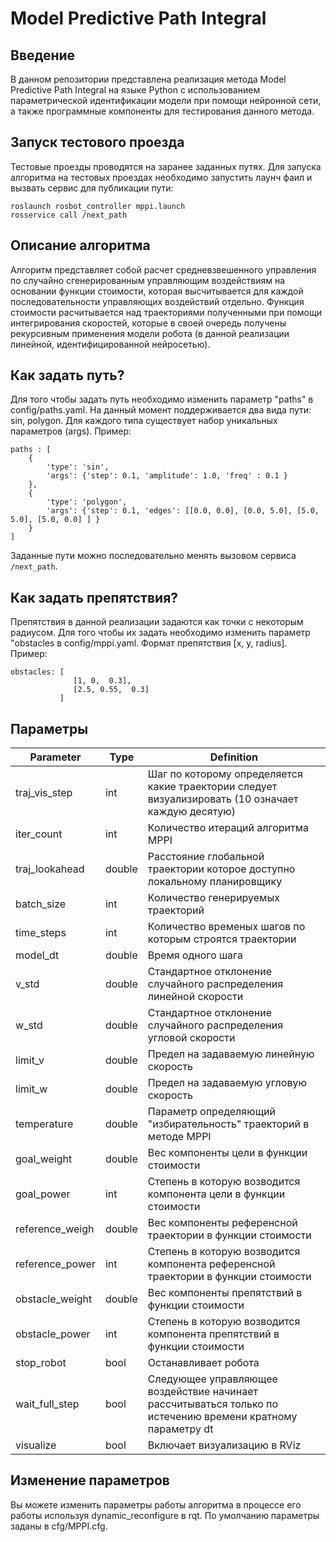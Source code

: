 # Model Predictive Path Integral

## Введение 
В данном репозитории представлена реализация метода Model Predictive Path Integral на языке Python c использованием параметрической идентификации модели при помощи нейронной сети, а также программные компоненты для тестирования данного метода. 


## Запуск тестового проезда
Тестовые проезды проводятся на заранее заданных путях. Для запуска алгоритма на тестовых проездах необходимо запустить лаунч фаил и вызвать сервис для публикации пути:
```
roslaunch rosbot_controller mppi.launch
rosservice call /next_path
```

## Описание алгоритма
Алгоритм представляет собой расчет средневзвешенного управления по случайно сгенерированным управляющим воздействиям на основании функции стоимости, которая высчитывается для каждой последовательности управляющих воздействий отдельно. Функция стоимости расчитывается над траекториями полученными при помощи интегрирования скоростей, которые в своей очередь получены рекурсивным применения модели робота (в данной реализации линейной, идентифицированной нейросетью).

## Как задать путь?
Для того чтобы задать путь необходимо изменить параметр "paths" в config/paths.yaml. На данный момент поддерживается два вида пути: sin, polygon. Для каждого типа существует набор уникальных параметров (args). Пример:

```
paths : [
    {
        'type': 'sin',
        'args': {'step': 0.1, 'amplitude': 1.0, 'freq' : 0.1 }
    },
    {
        'type': 'polygon',
        'args': {'step': 0.1, 'edges': [[0.0, 0.0], [0.0, 5.0], [5.0, 5.0], [5.0, 0.0] ] }
    }
]
```
Заданные пути можно последовательно менять вызовом сервиса ```/next_path```. 

## Как задать препятствия?
Препятствия в данной реализации задаются как точки с некоторым радиусом. Для того чтобы их задать 
необходимо изменить параметр "obstacles в config/mppi.yaml. Формат препятствия [x, y, radius]. Пример:
```
obstacles: [              
              [1, 0,  0.3],
              [2.5, 0.55,  0.3]
           ]
```


## Параметры


| Parameter       | Type   | Definition                                                                                                  |
| --------------- | ------ | ----------------------------------------------------------------------------------------------------------- |
| traj_vis_step   | int    | Шаг по которому определяется какие траектории следует визуализировать (10 означает каждую десятую)          |
| iter_count      | int    | Количество итераций алгоритма MPPI                                                                          |
| traj_lookahead  | double | Расстояние глобальной траектории которое доступно локальному планировщику                                   |
| batch_size      | int    | Количество генерируемых траекторий                                                                          |
| time_steps      | int    | Количество временых шагов по которым строятся траектории                                                    |
| model_dt        | double | Время одного шага                                                                                           |
| v_std           | double | Стандартное отклонение случайного распределения линейной скорости                                           |
| w_std           | double | Стандартное отклонение случайного распределения угловой скорости                                            |
| limit_v         | double | Предел на задаваемую линейную скорость                                                                      |
| limit_w         | double | Предел на задаваемую угловую скорость                                                                       |
| temperature     | double | Параметр определяющий "избирательность" траекторий в методе MPPI                                            |
| goal_weight     | double | Вес компоненты цели в функции стоимости                                                                     |
| goal_power      | int    | Степень в которую возводится компонента цели в функции стоимости                                            |
| reference_weigh | double | Вес компоненты референсной траектории в функции стоимости                                                   |
| reference_power | int    | Степень в которую возводится компонента референсной траектории в функции стоимости                          |
| obstacle_weight | double | Вес компоненты препятствий в функции стоимости                                                              |
| obstacle_power  | int    | Степень в которую возводится компонента препятствий в функции стоимости                                     |
| stop_robot      | bool   | Останавливает робота                                                                                        |
| wait_full_step  | bool   | Следующее управляющее воздействие начинает рассчитываться только по истечению времени кратному параметру dt |
| visualize       | bool   | Включает визуализацию в RViz                                                                                |



## Изменение параметров
Вы можете изменить параметры работы алгоритма в процессе его работы используя dynamic_reconfigure в rqt. 
По умолчанию параметры заданы в cfg/MPPI.cfg.
